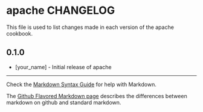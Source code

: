 apache CHANGELOG
================

This file is used to list changes made in each version of the apache cookbook.

0.1.0
-----
- [your_name] - Initial release of apache

- - -
Check the [Markdown Syntax Guide](http://daringfireball.net/projects/markdown/syntax) for help with Markdown.

The [Github Flavored Markdown page](http://github.github.com/github-flavored-markdown/) describes the differences between markdown on github and standard markdown.
